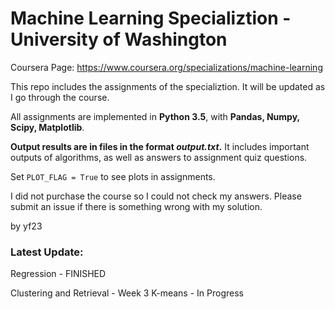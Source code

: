 # Machine Learning Specializtion - University of Washington
Coursera Page: https://www.coursera.org/specializations/machine-learning

This repo includes the assignments of the specializtion. It will be updated as I go through the course.

All assignments are implemented in **Python 3.5**, with **Pandas, Numpy, Scipy, Matplotlib**.

**Output results are in files in the format *output.txt*.** It includes important outputs of algorithms, as well as answers to assignment quiz questions.

Set `PLOT_FLAG = True` to see plots in assignments. 

I did not purchase the course so I could not check my answers. Please submit an issue if there is something wrong with my solution.

by yf23

### Latest Update:

Regression - FINISHED

Clustering and Retrieval - Week 3 K-means - In Progress
